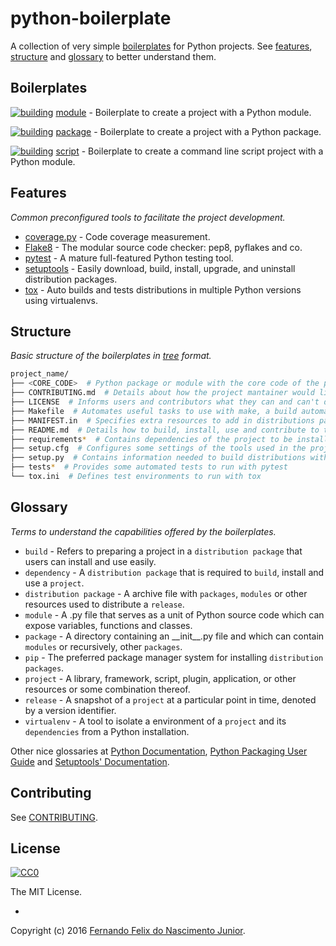 # python-boilerplate

A collection of very simple [boilerplates](#boilerplates) for Python projects. See [features](#features), [structure](#structure) and [glossary](#glossary) to better understand them.

## Boilerplates

[![building](https://img.shields.io/travis/fernandojunior/python-boilerplate-module.svg)](https://travis-ci.org/fernandojunior/python-boilerplate-module) [module](https://github.com/fernandojunior/python-boilerplate-module) - Boilerplate to create a project with a Python module.

[![building](https://img.shields.io/travis/fernandojunior/python-boilerplate-package.svg)](https://travis-ci.org/fernandojunior/python-boilerplate-package) [package](https://github.com/fernandojunior/python-boilerplate-package) - Boilerplate to create a project with a Python package.

[![building](https://img.shields.io/travis/fernandojunior/python-boilerplate-script.svg )](https://travis-ci.org/fernandojunior/python-boilerplate-script) [script](https://github.com/fernandojunior/python-boilerplate-script) - Boilerplate to create a command line script project with a Python module.

## Features
*Common preconfigured tools to facilitate the project development.*

* [coverage.py](https://coverage.readthedocs.org/) - Code coverage measurement.
* [Flake8](https://flake8.readthedocs.org/) - The modular source code checker: pep8, pyflakes and co.
* [pytest](http://pytest.org/) - A mature full-featured Python testing tool.
* [setuptools](https://pythonhosted.org/setuptools/setuptools.html) - Easily download, build, install, upgrade, and uninstall distribution packages.
* [tox](https://tox.readthedocs.org/) - Auto builds and tests distributions in multiple Python versions using virtualenvs.

## Structure
*Basic structure of the boilerplates in [tree](http://stackoverflow.com/questions/3455625/linux-command-to-print-directory-structure-in-the-form-of-a-tree) format.*

```sh
project_name/
├── <CORE_CODE>  # Python package or module with the core code of the project
├── CONTRIBUTING.md  # Details about how the project mantainer would like to receive contributions
├── LICENSE  # Informs users and contributors what they can and can't do with the project
├── Makefile  # Automates useful tasks to use with make, a build automation tool
├── MANIFEST.in  # Specifies extra resources to add in distributions packages
├── README.md  # Details how to build, install, use and contribute to the project
├── requirements*  # Contains dependencies of the project to be installed using pip
├── setup.cfg  # Configures some settings of the tools used in the project
├── setup.py  # Contains information needed to build distributions with setuptools
├── tests*  # Provides some automated tests to run with pytest
└── tox.ini  # Defines test environments to run with tox
```

## Glossary
*Terms to understand the capabilities offered by the boilerplates.*

* `build` - Refers to preparing a project in a `distribution package` that users can install and use easily.
* `dependency` - A `distribution package` that is required to `build`, install and use a `project`.
* `distribution package` - A archive file with `packages`, `modules` or other resources used to distribute a `release`.
* `module` - A .py file that serves as a unit of Python source code which can expose variables, functions and classes.
* `package` - A directory containing an \_\_init\_\_.py file and which can contain `modules` or recursively, other `packages`.
* `pip` - The preferred package manager system for installing `distribution packages`.
* `project` - A library, framework, script, plugin, application, or other resources or some combination thereof.
* `release` - A snapshot of a `project` at a particular point in time, denoted by a version identifier.
* `virtualenv` - A tool to isolate a environment of a `project` and its `dependencies` from a Python installation.

Other nice glossaries at [Python Documentation](https://docs.python.org/3/glossary.html), [Python Packaging User Guide](https://python-packaging-user-guide.readthedocs.org/en/latest/glossary/) and [Setuptools' Documentation](http://pythonhosted.org/setuptools/pkg_resources.html).

## Contributing

See [CONTRIBUTING](/CONTRIBUTING.md).

## License

[![CC0](https://i.creativecommons.org/l/by-nc-sa/4.0/88x31.png)](https://creativecommons.org/licenses/by-nc-sa/4.0/)

The MIT License.

-

Copyright (c) 2016 [Fernando Felix do Nascimento Junior](https://github.com/fernandojunior/).
